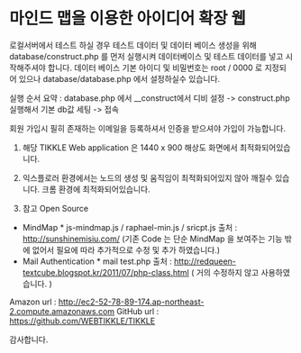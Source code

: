 # 마인드 맵을 이용한 아이디어 확장 웹


로컬서버에서 테스트 하실 경우 테스트 데이터 및 데이터 베이스 생성을 위해 database/construct.php 를 먼저 실행시켜 데이터베이스 및 테스트 데이터를 넣고 시작해주셔야 합니다. 
데이터 베이스 기본 아이디 및 비밀번호는 root / 0000 로 지정되어 있으나 database/database.php 에서 설정하실수 있습니다.

실행 순서 요약 : database.php 에서 __construct에서 디비 설정 -> construct.php 실행해서 기본 db값 세팅 -> 접속

회원 가입시 필히 존재하는 이메일을 등록하셔서 인증을 받으셔야 가입이 가능합니다.

1. 해당 TIKKLE Web application 은 1440 x 900 해상도 화면에서 최적화되어있습니다.

2. 익스플로러 환경에서는 노드의 생성 및 움직임이 최적화되어있지 않아 깨질수 있습니다.
   크롬 환경에 최적화되어있습니다.

3. 참고 Open Source 
- MindMap * js-mindmap.js / raphael-min.js / sricpt.js 출처 : http://sunshinemisiu.com/ (기존 Code 는 단순 MindMap 을 보여주는 기능 밖에 없어서 필요에 따라 추가적으로 수정 및 추가 하였습니다.)
- Mail Authentication * mail test.php 출처 : http://redqueen-textcube.blogspot.kr/2011/07/php-class.html ( 거의 수정하지 않고 사용하였습니다. )


Amazon url : http://ec2-52-78-89-174.ap-northeast-2.compute.amazonaws.com
GitHub url : https://github.com/WEBTIKKLE/TIKKLE

감사합니다.
